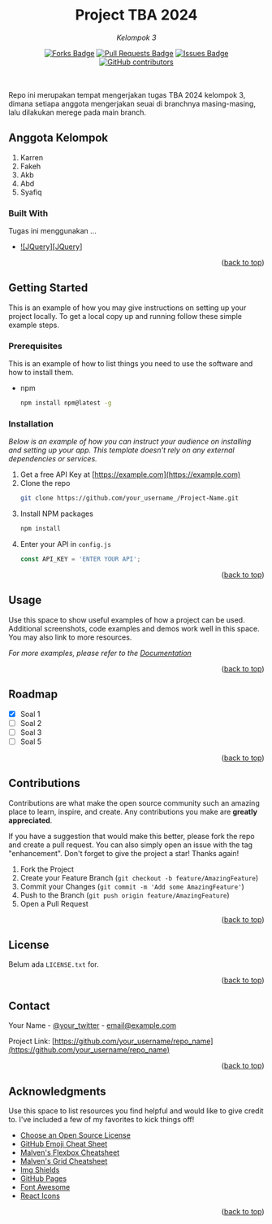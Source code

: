 <h1 align="center"> Project TBA 2024</h1>
<p align="center"><i>Kelompok 3</i></p>
<div align="center">

<a href="https://github.com/SyafiqMSI/Project-TBA/network/members"><img src="https://img.shields.io/github/forks/SyafiqMSI/Project-TBA" alt="Forks Badge"/></a>
<a href="https://github.com/SyafiqMSI/Project-TBA/pulls"><img src="https://img.shields.io/github/issues-pr/SyafiqMSI/Project-TBA" alt="Pull Requests Badge"/></a>
<a href="https://github.com/SyafiqMSI/Project-TBA/issues"><img src="https://img.shields.io/github/issues/SyafiqMSI/Project-TBA" alt="Issues Badge"/></a>
<a href="https://github.com/SyafiqMSI/Project-TBA/graphs/contributors"><img alt="GitHub contributors" src="https://img.shields.io/github/contributors/SyafiqMSI/Project-TBA?color=2b9348"></a>

</div>
<br>

<br>
Repo ini merupakan tempat mengerjakan tugas TBA 2024 kelompok 3, dimana setiapa anggota mengerjakan seuai di branchnya masing-masing, lalu dilakukan merege pada main branch.

## Anggota Kelompok
1. Karren
2. Fakeh
3. Akb
4. Abd
5. Syafiq


### Built With

Tugas ini menggunakan ...

* [![JQuery][JQuery]][JQuery-url]

<p align="right">(<a href="#readme-top">back to top</a>)</p>

<!-- GETTING STARTED -->
## Getting Started

This is an example of how you may give instructions on setting up your project locally.
To get a local copy up and running follow these simple example steps.

### Prerequisites

This is an example of how to list things you need to use the software and how to install them.
* npm
  ```sh
  npm install npm@latest -g
  ```

### Installation

_Below is an example of how you can instruct your audience on installing and setting up your app. This template doesn't rely on any external dependencies or services._

1. Get a free API Key at [https://example.com](https://example.com)
2. Clone the repo
   ```sh
   git clone https://github.com/your_username_/Project-Name.git
   ```
3. Install NPM packages
   ```sh
   npm install
   ```
4. Enter your API in `config.js`
   ```js
   const API_KEY = 'ENTER YOUR API';
   ```

<p align="right">(<a href="#readme-top">back to top</a>)</p>



<!-- USAGE EXAMPLES -->
## Usage

Use this space to show useful examples of how a project can be used. Additional screenshots, code examples and demos work well in this space. You may also link to more resources.

_For more examples, please refer to the [Documentation](https://example.com)_

<p align="right">(<a href="#readme-top">back to top</a>)</p>


<!-- ROADMAP -->
## Roadmap

- [x] Soal 1
- [ ] Soal 2
- [ ] Soal 3
- [ ] Soal 5

<p align="right">(<a href="#readme-top">back to top</a>)</p>



<!-- CONTRIBUTING -->
## Contributions

Contributions are what make the open source community such an amazing place to learn, inspire, and create. Any contributions you make are **greatly appreciated**.

If you have a suggestion that would make this better, please fork the repo and create a pull request. You can also simply open an issue with the tag "enhancement".
Don't forget to give the project a star! Thanks again!

1. Fork the Project
2. Create your Feature Branch (`git checkout -b feature/AmazingFeature`)
3. Commit your Changes (`git commit -m 'Add some AmazingFeature'`)
4. Push to the Branch (`git push origin feature/AmazingFeature`)
5. Open a Pull Request

<p align="right">(<a href="#readme-top">back to top</a>)</p>



<!-- LICENSE -->
## License

Belum ada `LICENSE.txt` for.

<p align="right">(<a href="#readme-top">back to top</a>)</p>



<!-- CONTACT -->
## Contact

Your Name - [@your_twitter](https://twitter.com/your_username) - email@example.com

Project Link: [https://github.com/your_username/repo_name](https://github.com/your_username/repo_name)

<p align="right">(<a href="#readme-top">back to top</a>)</p>



<!-- ACKNOWLEDGMENTS -->
## Acknowledgments

Use this space to list resources you find helpful and would like to give credit to. I've included a few of my favorites to kick things off!

* [Choose an Open Source License](https://choosealicense.com)
* [GitHub Emoji Cheat Sheet](https://www.webpagefx.com/tools/emoji-cheat-sheet)
* [Malven's Flexbox Cheatsheet](https://flexbox.malven.co/)
* [Malven's Grid Cheatsheet](https://grid.malven.co/)
* [Img Shields](https://shields.io)
* [GitHub Pages](https://pages.github.com)
* [Font Awesome](https://fontawesome.com)
* [React Icons](https://react-icons.github.io/react-icons/search)

<p align="right">(<a href="#readme-top">back to top</a>)</p>



<!-- MARKDOWN LINKS & IMAGES -->
[Bootstrap-url]: https://getbootstrap.com
[JQuery.com]: https://img.shields.io/badge/jQuery-0769AD?style=for-the-badge&logo=jquery&logoColor=white
[JQuery-url]: https://jquery.com 
[Python]: 
[Python-url]: 
